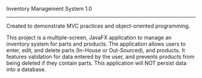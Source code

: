 Inventory Management System 1.0 

---------------------

Created to demonstrate MVC practices and object-oriented programming.

This project is a multiple-screen, JavaFX application to manage an inventory system for parts and products.
The application allows users to enter, edit, and delete parts (In-House or Out-Sourced), and products. 
It features validation for data entered by the user, and prevents products from being deleted if they contain parts.
This application will NOT persist data into a database.
